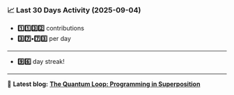 <!--START_STATS-->
### 📈 Last 30 Days Activity (2025-09-04)  
- **1️⃣1️⃣3️⃣2️⃣** contributions  
- **3️⃣7️⃣•7️⃣3️⃣** per day
---
- **9️⃣6️⃣** day streak!
---
📝 **Latest blog:** [**The Quantum Loop: Programming in Superposition**](https://andriak.com/blog/quantum-loop)
<!--END_STATS-->
